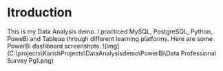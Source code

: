 # Itroduction
This is my Data Analysis demo.
I practiced MySQL, PostgreSQL, Python, PoweBi and Tableau through different learning platforms. 
Here are some PowerBi dashboard screenshots.
![img](C:\projects\KarishProjects\DataAnalysisdemo\PowerBI\Data Professional Survey Pg1.png)
